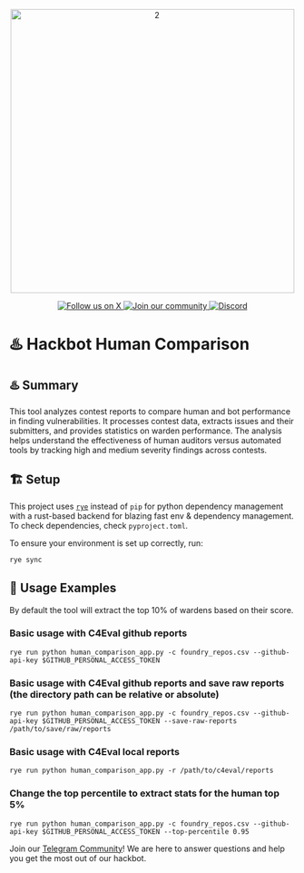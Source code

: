 
<p align="center">
  <img src="https://github.com/GatlingX/GatlingGun-Issues/assets/38335479/a66beb1a-7953-42bb-a30b-01b24417ea1c" alt="2" width="500">

</p>

<p align="center">
  <a href="https://x.com/gatling_x">
    <img src="https://img.shields.io/twitter/follow/gatling_x?style=for-the-badge&logo=x&logoColor=white" alt="Follow us on X">
  </a>
  <a href="https://t.me/+DwI1FhzS6hxkZmI0">
    <img src="https://img.shields.io/badge/Telegram-2CA5E0?style=for-the-badge&logo=telegram&logoColor=white&label=join our community" alt="Join our community">
  </a>
  <a href="https://discord.hackbot.co">
    <img alt="Discord" src="https://img.shields.io/discord/1309455215799566336">
  </a>
</p>


# ♨️ Hackbot Human Comparison



## ♨️ Summary

This tool analyzes contest reports to compare human and bot performance in finding vulnerabilities. It processes contest data, extracts issues and their submitters, and provides statistics on warden performance. The analysis helps understand the effectiveness of human auditors versus automated tools by tracking high and medium severity findings across contests.

## 🏗️ Setup

This project uses [`rye`](https://rye.astral.sh/) instead of `pip` for python dependency management with a rust-based backend for blazing fast env & dependency management. To check dependencies, check `pyproject.toml`.

To ensure your environment is set up correctly, run:

```bash
rye sync
```

## 🚀 Usage Examples

By default the tool will extract the top 10% of wardens based on their score.

### Basic usage with C4Eval github reports

```
rye run python human_comparison_app.py -c foundry_repos.csv --github-api-key $GITHUB_PERSONAL_ACCESS_TOKEN
```

### Basic usage with C4Eval github reports and save raw reports (the directory path can be relative or absolute)

```
rye run python human_comparison_app.py -c foundry_repos.csv --github-api-key $GITHUB_PERSONAL_ACCESS_TOKEN --save-raw-reports /path/to/save/raw/reports
```

### Basic usage with C4Eval local reports
```
rye run python human_comparison_app.py -r /path/to/c4eval/reports
```

### Change the top percentile to extract stats for the human top 5%

```
rye run python human_comparison_app.py -c foundry_repos.csv --github-api-key $GITHUB_PERSONAL_ACCESS_TOKEN --top-percentile 0.95
```

Join our [Telegram Community](https://t.me/+DwI1FhzS6hxkZmI0)! We are here to answer questions and help you get the most out of our hackbot.
